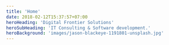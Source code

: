 ```yaml
---
title: 'Home'
date: 2018-02-12T15:37:57+07:00
heroHeading: 'Digital Frontier Solutions'
heroSubHeading: 'IT Consulting & Software development.'
heroBackground: 'images/jason-blackeye-1191801-unsplash.jpg'
---
```

